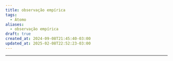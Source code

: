 ```yaml
---
title: observação empírica
tags:
  - Átomo
aliases:
  - observação empírica
draft: true
created_at: 2024-09-08T21:45:40-03:00
updated_at: 2025-02-08T22:52:23-03:00
---
```



---

